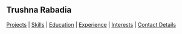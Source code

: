 ## Trushna Rabadia

[Projects](#projects) | [Skills](#skills) | [Education](#education) | [Experience](#experience) | [Interests](#hobbies-and-interests) | [Contact Details](#contact-details)